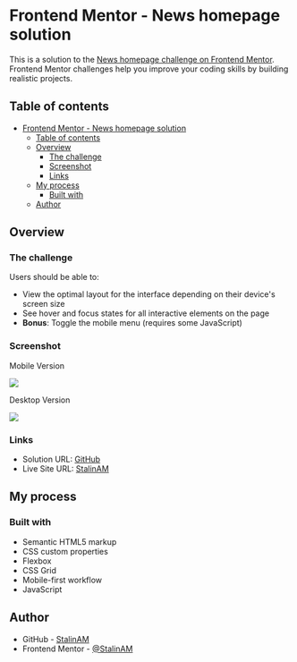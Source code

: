# Frontend Mentor - News homepage solution

This is a solution to the [News homepage challenge on Frontend Mentor](https://www.frontendmentor.io/challenges/news-homepage-H6SWTa1MFl). Frontend Mentor challenges help you improve your coding skills by building realistic projects. 

## Table of contents

- [Frontend Mentor - News homepage solution](#frontend-mentor---news-homepage-solution)
  - [Table of contents](#table-of-contents)
  - [Overview](#overview)
    - [The challenge](#the-challenge)
    - [Screenshot](#screenshot)
    - [Links](#links)
  - [My process](#my-process)
    - [Built with](#built-with)
  - [Author](#author)

## Overview

### The challenge

Users should be able to:

- View the optimal layout for the interface depending on their device's screen size
- See hover and focus states for all interactive elements on the page
- **Bonus**: Toggle the mobile menu (requires some JavaScript)

### Screenshot

Mobile Version

![](./images/screenshot2.png)

Desktop Version

![](./images/screenshot1.png)

### Links

- Solution URL: [GitHub](https://github.com/StalinAM/news)
- Live Site URL: [StalinAM](https://stalinam.github.io/news/)

## My process

### Built with

- Semantic HTML5 markup
- CSS custom properties
- Flexbox
- CSS Grid
- Mobile-first workflow
- JavaScript

## Author

- GitHub - [StalinAM](https://github.com/StalinAM)
- Frontend Mentor - [@StalinAM](https://www.frontendmentor.io/profile/StalinAM)